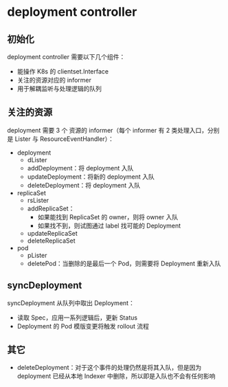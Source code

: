 # deployment controller

## 初始化

deployment controller 需要以下几个组件：
* 能操作 K8s 的 clientset.Interface
* 关注的资源对应的 informer
* 用于解耦监听与处理逻辑的队列

## 关注的资源

deployment 需要 3 个 资源的 informer（每个 informer 有 2 类处理入口，分别是 Lister 与 ResourceEventHandler）：
* deployment
  * dLister
  * addDeployment：将 deployment 入队
  * updateDeployment：将新的 deployment 入队
  * deleteDeployment：将 deployment 入队
* replicaSet
  * rsLister
  * addReplicaSet：
    * 如果能找到 ReplicaSet 的 owner，则将 owner 入队
    * 如果找不到，则试图通过 label 找可能的 Deployment
  * updateReplicaSet
  * deleteReplicaSet
* pod
  * pLister
  * deletePod：当删除的是最后一个 Pod，则需要将 Deployment 重新入队

## syncDeployment

syncDeployment 从队列中取出 Deployment：
* 读取 Spec，应用一系列逻辑后，更新 Status
* Deployment 的 Pod 模版变更将触发 rollout 流程 

## 其它

* deleteDeployment：对于这个事件的处理仍然是将其入队，但是因为 deployment 已经从本地 Indexer 中删除，所以即是入队也不会有任何影响